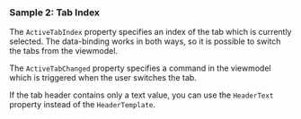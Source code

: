 ### Sample 2: Tab Index

The `ActiveTabIndex` property specifies an index of the tab which is currently selected. The data-binding works in both ways, so it is possible to switch the tabs from the viewmodel.

The `ActiveTabChanged` property specifies a command in the viewmodel which is triggered when the user switches the tab.

If the tab header contains only a text value, you can use the `HeaderText` property instead of the `HeaderTemplate`.
